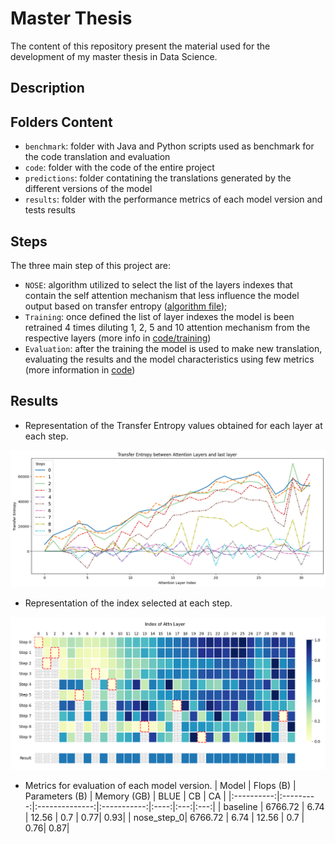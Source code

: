 # Master Thesis

The content of this repository present the material used for the development of my master thesis in Data Science.

## Description


## Folders Content

- `benchmark`: folder with Java and Python scripts used as benchmark for the code translation and evaluation
- `code`: folder with the code of the entire project
- `predictions`: folder contatining the translations generated by the different versions of the model
- `results`: folder with the performance metrics of each model version and tests results


## Steps

The three main step of this project are:

- `NOSE`: algorithm utilized to select the list of the layers indexes that contain the self attention mechanism that less influence the model output based on transfer entropy ([algorithm file](code/NOSE.py));
- `Training`: once defined the list of layer indexes the model is been retrained 4 times diluting 1, 2, 5 and 10 attention mechanism from the respective layers (more info in [code/training](code/training/))
- `Evaluation`: after the training the model is used to make new translation, evaluating the results and the model characteristics using few metrics (more information in [code](code))


## Results

- Representation of the Transfer Entropy values obtained for each layer at each step.
<img src="imgs\NOSE_lines.png" alt="NOSE Results"/>


- Representation of the index selected at each step.
<img src="imgs\NOSE_heatmap.png" alt="NOSE Results"/>

- Metrics for evaluation of each model version.
  | Model      | Flops (B) | Parameters (B) | Memory (GB) | BLUE | CB  | CA  |
  |:----------:|:---------:|:--------------:|:-----------:|:----:|:---:|:---:|
  | baseline   | 6766.72   | 6.74           | 12.56       | 0.7  | 0.77| 0.93|
  | nose_step_0| 6766.72   | 6.74           | 12.56       | 0.7  | 0.76| 0.87|

